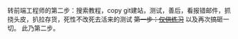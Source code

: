 转前端工程师的第二步：搜索教程，copy git建站，测试，善后，看报错邮件，抓挠头皮，扒拉存货，死性不改死去活来的测试
~~第一步：[仅供练习](https://butit.github.io/EMO/)~~
以及再次搞砸一切。
此乃第二步。